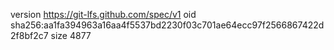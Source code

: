 version https://git-lfs.github.com/spec/v1
oid sha256:aa1fa394963a16aa4f5537bd2230f03c701ae64ecc97f2566867422d2f8bf2c7
size 4877
